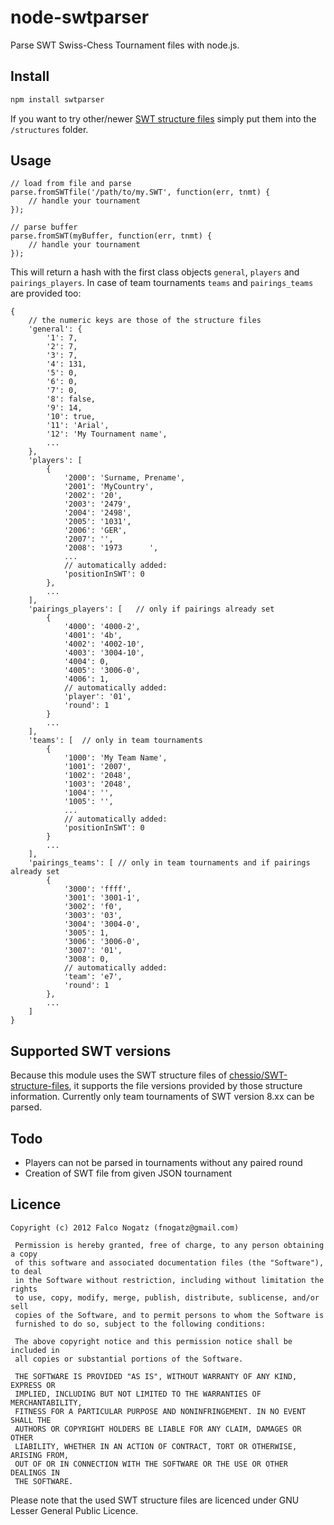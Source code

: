node-swtparser
==============

Parse SWT Swiss-Chess Tournament files with node.js.

## Install

```bash
npm install swtparser
```

If you want to try other/newer [SWT structure files](https://github.com/chessio/SWT-structure-files) simply put them into the `/structures` folder.

## Usage

	// load from file and parse
	parse.fromSWTfile('/path/to/my.SWT', function(err, tnmt) {
		// handle your tournament
	});

	// parse buffer
	parse.fromSWT(myBuffer, function(err, tnmt) {
		// handle your tournament
	});

This will return a hash with the first class objects `general`, `players` and `pairings_players`. In case of team tournaments `teams` and `pairings_teams` are provided too:

	{
		// the numeric keys are those of the structure files
		'general': {
			'1': 7,
			'2': 7,
			'3': 7,
			'4': 131,
			'5': 0,
			'6': 0,
			'7': 0,
			'8': false,
			'9': 14,
			'10': true,
			'11': 'Arial',
			'12': 'My Tournament name',
			...
		},
		'players': [
			{
				'2000': 'Surname, Prename',
				'2001': 'MyCountry',
				'2002': '20',
				'2003': '2479',
				'2004': '2498',
				'2005': '1031',
				'2006': 'GER',
				'2007': '',
				'2008': '1973      ',
				...
				// automatically added:
				'positionInSWT': 0
			},
			...
		],
		'pairings_players': [	// only if pairings already set
			{
				'4000': '4000-2',
				'4001': '4b',
				'4002': '4002-10',
				'4003': '3004-10',
				'4004': 0,
				'4005': '3006-0',
				'4006': 1,
				// automatically added:
				'player': '01',
				'round': 1
			}
			...
		],
		'teams': [	// only in team tournaments
			{
				'1000': 'My Team Name',
				'1001': '2007',
				'1002': '2048',
				'1003': '2048',
				'1004': '',
				'1005': '',
				...
				// automatically added:
				'positionInSWT': 0
			}
			...
		],
		'pairings_teams': [	// only in team tournaments and if pairings already set
			{
				'3000': 'ffff',
				'3001': '3001-1',
				'3002': 'f0',
				'3003': '03',
				'3004': '3004-0',
				'3005': 1,
				'3006': '3006-0',
				'3007': '01',
				'3008': 0,
				// automatically added:
				'team': 'e7',
				'round': 1
			},
			...
		]
	}
		

## Supported SWT versions

Because this module uses the SWT structure files of [chessio/SWT-structure-files](https://github.com/chessio/SWT-structure-files), it supports the file versions provided by those structure information. Currently only team tournaments of SWT version 8.xx can be parsed.

## Todo

- Players can not be parsed in tournaments without any paired round
- Creation of SWT file from given JSON tournament

## Licence

	Copyright (c) 2012 Falco Nogatz (fnogatz@gmail.com)

	 Permission is hereby granted, free of charge, to any person obtaining a copy
	 of this software and associated documentation files (the "Software"), to deal
	 in the Software without restriction, including without limitation the rights
	 to use, copy, modify, merge, publish, distribute, sublicense, and/or sell
	 copies of the Software, and to permit persons to whom the Software is
	 furnished to do so, subject to the following conditions:

	 The above copyright notice and this permission notice shall be included in
	 all copies or substantial portions of the Software.

	 THE SOFTWARE IS PROVIDED "AS IS", WITHOUT WARRANTY OF ANY KIND, EXPRESS OR
	 IMPLIED, INCLUDING BUT NOT LIMITED TO THE WARRANTIES OF MERCHANTABILITY,
	 FITNESS FOR A PARTICULAR PURPOSE AND NONINFRINGEMENT. IN NO EVENT SHALL THE
	 AUTHORS OR COPYRIGHT HOLDERS BE LIABLE FOR ANY CLAIM, DAMAGES OR OTHER
	 LIABILITY, WHETHER IN AN ACTION OF CONTRACT, TORT OR OTHERWISE, ARISING FROM,
	 OUT OF OR IN CONNECTION WITH THE SOFTWARE OR THE USE OR OTHER DEALINGS IN
	 THE SOFTWARE.

Please note that the used SWT structure files are licenced under GNU Lesser General Public Licence.
